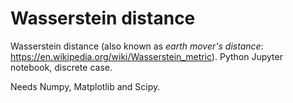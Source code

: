 # Wasserstein distance

Wasserstein distance (also known as *earth mover's distance*: https://en.wikipedia.org/wiki/Wasserstein_metric). Python Jupyter notebook, discrete case.

Needs Numpy, Matplotlib and Scipy.
